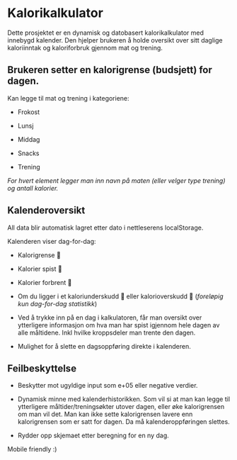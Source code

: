 # Kalorikalkulator

Dette prosjektet er en dynamisk og datobasert kalorikalkulator med innebygd kalender. Den hjelper brukeren å holde oversikt over sitt daglige kaloriinntak og kaloriforbruk gjennom mat og trening.

## Brukeren setter en kalorigrense (budsjett) for dagen.

Kan legge til mat og trening i kategoriene:

* Frokost

* Lunsj

* Middag

* Snacks

* Trening

_For hvert element legger man inn navn på maten (eller velger type trening) og antall kalorier._

## Kalenderoversikt

All data blir automatisk lagret etter dato i nettleserens localStorage.

Kalenderen viser dag-for-dag:

* Kalorigrense 🎯

* Kalorier spist 🍔

* Kalorier forbrent 💪

* Om du ligger i et kaloriunderskudd 🥦 eller kalorioverskudd 🍕 (_foreløpig kun dag-for-dag statistikk_)

* Ved å trykke inn på en dag i kalkulatoren, får man oversikt over ytterligere informasjon om hva man har spist igjennom hele dagen av alle måltidene. Inkl hvilke kroppsdeler man trente den dagen.

* Mulighet for å slette en dagsoppføring direkte i kalenderen.

## Feilbeskyttelse

* Beskytter mot ugyldige input som e+05 eller negative verdier.

* Dynamisk minne med kalenderhistorikken. Som vil si at man kan legge til ytterligere måltider/treningsøkter utover dagen, eller øke kalorigrensen om man vil det. Man kan ikke sette kalorigrensen lavere enn
  kalorigrensen som er satt for dagen. Da må kalenderoppføringen slettes.

* Rydder opp skjemaet etter beregning for en ny dag.

Mobile friendly :)
